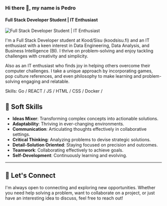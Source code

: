 ### Hi there 👋, my name is Pedro
#### Full Stack Developer Student | IT Enthusiast
![Full Stack Developer Student | IT Enthusiast](https://media.licdn.com/dms/image/v2/D4D16AQFvOecdYTxrtA/profile-displaybackgroundimage-shrink_350_1400/B4DZUjkTTGHYAY-/0/1740058474437?e=1748476800&v=beta&t=BEW9Ng_IsmkLd9qUbz_7Mq7W3IPVPmjBbp8Vl7a-hQo)

I'm a Full Stack Developer student at Kood/Sisu (koodsisu.fi) and an IT enthusiast with a keen interest in Data Engineering, Data Analysis, and Business Intelligence (BI). I thrive on problem-solving and enjoy tackling challenges with creativity and simplicity.

Also as an IT enthusiast who finds joy in helping others overcome their computer challenges. I take a unique approach by incorporating games, pop culture references, and even philosophy to make learning and problem-solving engaging and relatable.

Skills: Go / REACT / JS / HTML / CSS / Docker / 

## 🧠 **Soft Skills**
- **Ideas Mixer**: Transforming complex concepts into actionable solutions.
- **Adaptability**: Thriving in ever-changing environments.
- **Communication**: Articulating thoughts effectively in collaborative settings.
- **Critical Thinking**: Analyzing problems to devise strategic solutions.
- **Detail-Solution Oriented**: Staying focused on precision and outcomes.
- **Teamwork**: Collaborating effectively to achieve goals.
- **Self-Development**: Continuously learning and evolving.

---

## 🤝 **Let's Connect**
I'm always open to connecting and exploring new opportunities. Whether you need help solving a problem, want to collaborate on a project, or just have an interesting idea to discuss, feel free to reach out!
